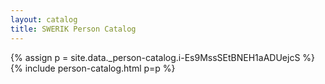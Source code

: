 ```yaml
---
layout: catalog
title: SWERIK Person Catalog
---
```

{% assign p = site.data._person-catalog.i-Es9MssSEtBNEH1aADUejcS %}
{% include person-catalog.html p=p %}

